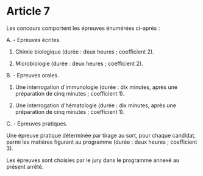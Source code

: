 # Article 7

Les concours comportent les épreuves énumérées ci-après :

A. - Epreuves écrites.

1) Chimie biologique (durée : deux heures ; coefficient 2).

2) Microbiologie (durée : deux heures ; coefficient 2).

B. - Epreuves orales.

1) Une interrogation d'immunologie (durée : dix minutes, après une préparation de cinq minutes ; coefficient 1).

2) Une interrogation d'hématologie (durée : dix minutes, après une préparation de cinq minutes ; coefficient 1).

C. - Epreuves pratiques.

Une épreuve pratique déterminée par tirage au sort, pour chaque candidat, parmi les matières figurant au programme (durée : deux heures ; coefficient 3).

Les épreuves sont choisies par le jury dans le programme annexé au présent arrêté.
